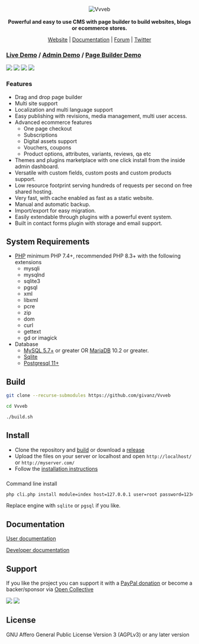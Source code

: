 <p align="center">
  <img src="https://vvveb.com/admin/default/img/biglogo.png" alt="Vvveb">
  <br><br>
  <strong>Powerful and easy to use CMS with page builder to build websites, blogs or ecommerce stores.</strong>
</p>
<p align="center">
  <a href="https://www.vvveb.com">Website</a> |
  <a href="https://docs.vvveb.com/">Documentation</a> |
  <a href="https://github.com/givanz/Vvveb/discussions">Forum</a> |
  <a href="https://twitter.com/vvvebcms">Twitter</a> 
</p>

### [Live Demo](https://demo.vvveb.com) / [Admin Demo](https://demo.vvveb.com/admin) / [Page Builder Demo](https://demo.vvveb.com/admin/?module=/editor/editor&template=index.html&url=/)

<img src="https://www.vvveb.com/img/dark-theme.png">
<img src="https://www.vvveb.com/img/light-theme.png">
<img src="https://www.vvveb.com/img/dasboard-white.png">
<img src="https://www.vvveb.com/img/dasboard-dark.png">


### Features

* Drag and drop page builder
* Multi site support
* Localization and multi language support
* Easy publishing with revisions, media management, multi user access.
* Advanced ecommerce features
	* One page checkout
	* Subscriptions
	* Digital assets support
	* Vouchers, coupons
	* Product options, attributes, variants, reviews, qa etc
* Themes and plugins marketplace with one click install from the inside admin dashboard.
* Versatile with custom fields, custom posts and custom products support.
* Low resource footprint serving hundreds of requests per second on free shared hosting.
* Very fast, with cache enabled as fast as a static website.
* Manual and automatic backup.
* Import/export for easy migration.
* Easily extendable through plugins with a powerful event system.
* Built in contact forms plugin with storage and email support.

## System Requirements

* [PHP](https://www.php.net) minimum PHP 7.4+, recommended PHP 8.3+ with the following extensions
	* mysqli 
	* mysqlnd
	* sqlite3
	* pgsql
	* xml
	* libxml
	* pcre
	* zip
	* dom
	* curl
	* gettext
	* gd or imagick
* Database 
	* [MySQL 5.7+](https://www.mysql.com/) or greater OR [MariaDB](https://mariadb.org/) 10.2 or greater. 
	* [Sqlite](https://www.sqlite.com/) 
	* [Postgresql 11+](https://www.postgresql.org/) 


## Build

```bash
git clone --recurse-submodules https://github.com/givanz/Vvveb
```

```bash
cd Vvveb
```

```bash
./build.sh
```

## Install

* Clone the repository and [build](https://github.com/givanz/VvvebJs/edit/master/README.md#build) or download a [release](https://github.com/givanz/Vvveb/releases)
* Upload the files on your server or localhost and open `http://localhost/` or `http://myserver.com/` 
* Follow the [installation instructions](https://docs.vvveb.com/installation)

###

Command line install

```bash
php cli.php install module=index host=127.0.0.1 user=root password=1234 database=vvveb admin[email]=admin@vvveb.com admin[password]=admin engine=mysqli
```

Replace engine with `sqlite` or `pgsql` if you like.


## Documentation

[User documentation](https://docs.vvveb.com)

[Developer documentation](https://dev.vvveb.com)

## Support

If you like the project you can support it with a [PayPal donation](https://paypal.me/zgivan) or become a backer/sponsor via [Open Collective](https://opencollective.com/vvvebjs)


<a href="https://opencollective.com/vvvebjs/sponsors/0/website"><img src="https://opencollective.com/vvvebjs/sponsors/0/avatar"></a>
<a href="https://opencollective.com/vvvebjs/backers/0/website"><img src="https://opencollective.com/vvvebjs/backers/0/avatar"></a>

## License

GNU Affero General Public License Version 3 (AGPLv3) or any later version

